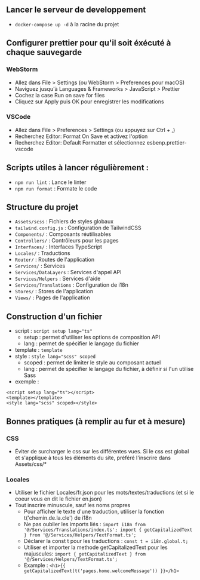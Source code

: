 ## Lancer le serveur de developpement
- `docker-compose up -d` à la racine du projet


## Configurer prettier pour qu'il soit éxécuté à chaque sauvegarde
### WebStorm
- Allez dans File > Settings (ou WebStorm > Preferences pour macOS)
- Naviguez jusqu'à Languages & Frameworks > JavaScript > Prettier
- Cochez la case Run on save for files
- Cliquez sur Apply puis OK pour enregistrer les modifications
### VSCode
- Allez dans File > Preferences > Settings (ou appuyez sur Ctrl + ,)
- Recherchez Editor: Format On Save et activez l'option
- Recherchez Editor: Default Formatter et sélectionnez esbenp.prettier-vscode


## Scripts utiles à lancer régulièrement :
- `npm run lint` : Lance le linter
- `npm run format` : Formate le code


## Structure du projet
- `Assets/scss` : Fichiers de styles globaux
- `tailwind.config.js` : Configuration de TailwindCSS
- `Components/` : Composants réutilisables
- `Controllers/` : Contrôleurs pour les pages
- `Interfaces/` : Interfaces TypeScript
- `Locales/` : Traductions
- `Router/` : Routes de l'application
- `Services/` : Services
- `Services/DataLayers` : Services d'appel API
- `Services/Helpers` : Services d'aide
- `Services/Translations` : Configuration de i18n
- `Stores/` : Stores de l'application
- `Views/` : Pages de l'application


## Construction d'un fichier
- script : `script setup lang="ts"` 
  - setup : permet d'utiliser les options de composition API
  - lang : permet de spécifier le langage du fichier 
- template : `template`
- style : `style lang="scss" scoped` 
  - scoped : permet de limiter le style au composant actuel
  - lang : permet de spécifier le langage du fichier, à définir si l'un utilise Sass
- exemple :

```
<script setup lang="ts"></script>
<template></template>
<style lang="scss" scoped></style>
```


## Bonnes pratiques (à remplir au fur et à mesure)
### CSS
- Éviter de surcharger le css sur les différentes vues. Si le css est global et s'applique à tous les éléments du site, préféré l'inscrire dans Assets/css/*
### Locales
- Utiliser le fichier Locales/fr.json pour les mots/textes/traductions (et si le coeur vous en dit le fichier en.json)
- Tout inscrire minuscule, sauf les noms propres
  - Pour afficher le texte d'une traduction, utiliser la fonction t('chemin.de.la.cle') de i18n
  - Ne pas oublier les imports liés : `import i18n from '@/Services/Translations/index.ts';
    import { getCapitalizedText } from '@/Services/Helpers/TextFormat.ts'; `
  - Déclarer la const t pour les traductions : `const t = i18n.global.t;`
  - Utiliser et importer la methode getCapitalizedText pour les majuscules: `import { getCapitalizedText } from '@/Services/Helpers/TextFormat.ts';`
  - Example : `<h1>{{ getCapitalizedText(t('pages.home.welcomeMessage')) }}</h1>`
  
